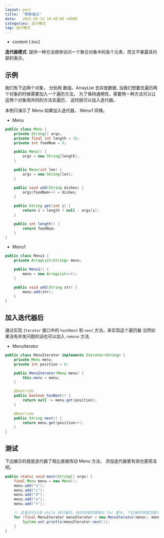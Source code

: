 ```yaml
---
layout: post
title:  "聊聊最近"
date:   2022-05-14 19:48:00 +0800
categories: 设计模式
tag: 设计模式
---
```


* content
{:toc}

**迭代器模式**: 提供一种方法顺序访问一个聚合对象中的各个元素，而又不暴露其内部的表示。

## 示例

我们有下边两个对象， 分别用 数组、ArrayList 去存放数据, 当我们想要去遍历两个对象的时候需要加入一个遍历方法， 为了保持通用性，需要用一种方法可以让这两个对象用共同的方法去遍历， 这时就可以加入迭代器。

本例只演示了 Menu 如果加入迭代器， Menu1 同理。

* Menu

```java
public class Menu {
    private String[] args;
    private final int length = 16;
    private int foodNum = 0;

    public Menu() {
        args = new String[length];
    }

    public Menu(int len) {
        args = new String[len];
    }

    public void add(String dishes) {
        args[foodNum++] = dishes;
    }
    
    public String get(int i) {
        return i > length ? null : args[i];
    }

    public int length() {
        return foodNum;
    }
}
```

* Menu1

```java
public class Menu1 {
    private ArrayList<String> menu;

    public Menu1() {
        menu = new ArrayList<>();
    }

    public void add(String str) {
        menu.add(str);
    }
}
```

## 加入迭代器后

通过实现 `Iterator` 接口中的 `hashNext` 和 `next` 方法，来实现这个遍历器
当然如果没有并发问题的话也可以加入 `remove` 方法.

* MenuIterator

```java
public class MenuIterator implements Iterator<String> {
    private Menu menu;
    private int position = 0;

    public MenuIterator(Menu menu) {
        this.menu = menu;
    }

    @Override
    public boolean hasNext() {
        return null != menu.get(position);
    }

    @Override
    public String next() {
        return menu.get(position++);
    }
}
```
## 测试

下边展示的就是迭代器了相比直接改动 Menu 方法， 添加迭代器更有效也更简洁吧。

```java
public static void main(String[] args) {
    final Menu menu = new Menu();
    menu.add("a");
    menu.add("c");
    menu.add("d");
    menu.add("e");
    menu.add("f");

    // 这里也可以用 while 进行遍历，他的领域范围相比 for 更大, 下边循环领域范围只在他的循环体内有用， 这样可以减少不必要的麻烦，这是也是 Efffective Java 中比较推荐的
    for (final MenuIterator menuIterator = new MenuIterator(menu); menuIterator.hasNext();) {
        System.out.println(menuIterator.next());
    }
}
```
